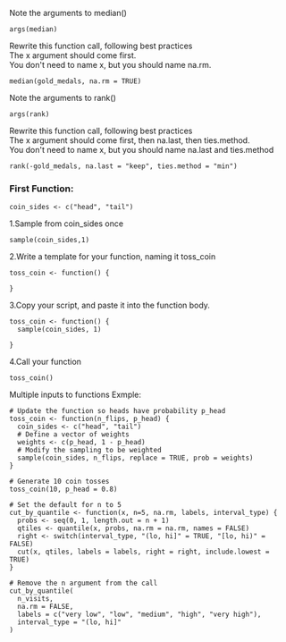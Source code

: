 Note the arguments to median()
```
args(median)
```
Rewrite this function call, following best practices
<br>The x argument should come first.
<br>You don't need to name x, but you should name na.rm.
```
median(gold_medals, na.rm = TRUE)
```

Note the arguments to rank()
```
args(rank)
```
Rewrite this function call, following best practices
<br>The x argument should come first, then na.last, then ties.method.
<br>You don't need to name x, but you should name na.last and ties.method
```
rank(-gold_medals, na.last = "keep", ties.method = "min")
```
### First Function:
```
coin_sides <- c("head", "tail")
```
1.Sample from coin_sides once
```
sample(coin_sides,1)
```

2.Write a template for your function, naming it toss_coin
```
toss_coin <- function() {
  
}
```
3.Copy your script, and paste it into the function body.
```
toss_coin <- function() {
  sample(coin_sides, 1)
  
}
```
4.Call your function
```
toss_coin()
```
Multiple inputs to functions Exmple:
```
# Update the function so heads have probability p_head
toss_coin <- function(n_flips, p_head) {
  coin_sides <- c("head", "tail")
  # Define a vector of weights
  weights <- c(p_head, 1 - p_head)
  # Modify the sampling to be weighted 
  sample(coin_sides, n_flips, replace = TRUE, prob = weights)
}

# Generate 10 coin tosses
toss_coin(10, p_head = 0.8)
```
```
# Set the default for n to 5
cut_by_quantile <- function(x, n=5, na.rm, labels, interval_type) {
  probs <- seq(0, 1, length.out = n + 1)
  qtiles <- quantile(x, probs, na.rm = na.rm, names = FALSE)
  right <- switch(interval_type, "(lo, hi]" = TRUE, "[lo, hi)" = FALSE)
  cut(x, qtiles, labels = labels, right = right, include.lowest = TRUE)
}

# Remove the n argument from the call
cut_by_quantile(
  n_visits, 
  na.rm = FALSE, 
  labels = c("very low", "low", "medium", "high", "very high"),
  interval_type = "(lo, hi]"
)
```

